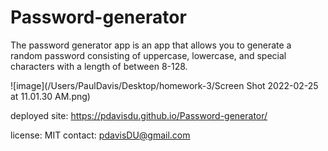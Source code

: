 # Password-generator

The password generator app is an app that allows you to generate a random password consisting of uppercase, lowercase, and special characters with a length of between 8-128.

![image](/Users/PaulDavis/Desktop/homework-3/Screen Shot 2022-02-25 at 11.01.30 AM.png)

deployed site: https://pdavisdu.github.io/Password-generator/

license: MIT
contact: pdavisDU@gmail.com
